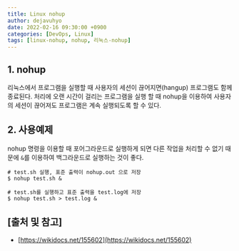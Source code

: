 ```yaml
---
title: Linux nohup
author: dejavuhyo
date: 2022-02-16 09:30:00 +0900
categories: [DevOps, Linux]
tags: [linux-nohup, nohup, 리눅스-nohup]
---
```


## 1. nohup
리눅스에서 프로그램을 실행할 때 사용자의 세션이 끊어지면(hangup) 프로그램도 함께 종료된다. 처리에 오랜 시간이 걸리는 프로그램을 실행 할 때 nohup을 이용하여 사용자의 세션이 끊어져도 프로그램은 계속 실행되도록 할 수 있다.

## 2. 사용예제
nohup 명령을 이용할 때 포어그라운드로 실행하게 되면 다른 작업을 처리할 수 없기 때문에 `&`를 이용하여 백그라운드로 실행하는 것이 좋다.

```shell
# test.sh 실행, 표준 출력이 nohup.out 으로 저장
$ nohup test.sh &

# test.sh를 실행하고 표준 출력을 test.log에 저장 
$ nohup test.sh > test.log &
```

## [출처 및 참고]
* [https://wikidocs.net/155602](https://wikidocs.net/155602)

